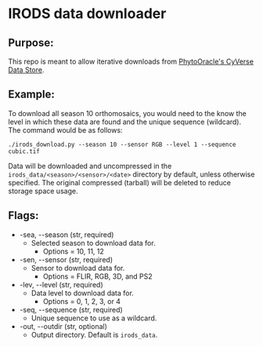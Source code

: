 # IRODS data downloader

## Purpose:
This repo is meant to allow iterative downloads from [PhytoOracle's CyVerse Data Store](https://de.cyverse.org/data/ds/iplant/home/shared/phytooracle?selectedOrder=asc&selectedOrderBy=name&selectedPage=0&selectedRowsPerPage=100).

## Example: 
To download all season 10 orthomosaics, you would need to the know the level in which these data are found and the unique sequence (wildcard). The command would be as follows: 
```
./irods_download.py --season 10 --sensor RGB --level 1 --sequence cubic.tif
```
Data will be downloaded and uncompressed in the ```irods_data/<season>/<sensor>/<date>``` directory by default, unless otherwise specified. The original compressed (tarball) will be deleted to reduce storage space usage.

## Flags: 
* -sea, --season (str, required)
    * Selected season to download data for.
        * Options = 10, 11, 12
* -sen, --sensor (str, required)
    * Sensor to download data for.
        * Options = FLIR, RGB, 3D, and PS2
*  -lev, --level (str, required)
    * Data level to download data for. 
        * Options = 0, 1, 2, 3, or 4 
* -seq, --sequence (str, required)
    * Unique sequence to use as a wildcard. 
* -out, --outdir (str, optional)
    * Output directory. Default is ```irods_data```.
